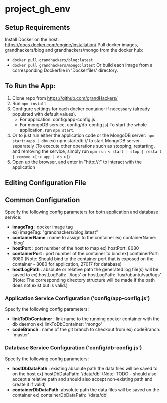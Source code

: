 # project_gh_env

## Setup Requirements
Install Docker on the host:  
https://docs.docker.com/engine/installation/
Pull docker images, grandhackers/blog and grandhackers/mongo from the docker hub:
- `docker pull grandhackers/blog:latest`
- `docker pull grandhackers/mongo:latest`
Or build each image from a corresponding Dockerfile in 'Dockerfiles' directory. 


## To Run the App:
1. Clone repo from https://github.com/grandHackers/ 
2. Run `npm install`
3. Configure settings for each docker container if necessary (already populated with default values).  
    * For application: config/app-config.js  
    * For mongoDB service, config/db-config.js) 
    To start the whole application, run `npm start`. 
4. Or to just run either the application code or the MongoDB server:
    `npm start:<app | db>`
    ex) npm start:db  // to start MongoDB server separately
    (To execute other operations such as stopping, restarting, and removing the service,
    simply run `npm run < start | stop | restart | remove >[:< app | db >]`)
5. Open up the browser, and enter in "http://<ip-of-the-docker-host-machine>:<designatedHostPort>" to interact with the application  


## Editing Configuration File
## Common Configuration 
Specify the following config parameters for both application and database service:
- **imageTag** :  docker image tag <string>  
    ex) imageTag: "grandhackers/blog:latest"
- **containerName** : name to assign to the container <string>
    ex) containerName: 'blog'
- **hostPort** : port number of the host to map <integer>
    ex) hostPort: 8080
- **containerPort** : port number of the container to bind <integer>
    ex) containerPort: 8080
    (Note: Should bind to the container port that is exposed on the container - 
    8080 for application, 27017 for database) 
- **hostLogPath** : absolute or relative path the generated log file(s) will be saved to <string>
    ex) hostLogPath: './logs'  or hostLogPath: '/usr/ubuntu/var/logs'    
    (Note: The corresponding directory structure will be made if the path does not exist but is valid.)

### Application Service Configuration ('config/app-config.js')
Specify the following config parameters:
- **linkToDbContainer** : link name to the running docker container with the db daemon <string>
    ex) linkToDbContainer: 'mongo'
- **codeBranch** : name of the git branch to checkout from <string>
    ex) codeBranch: 'master'

### Database Service Configuration ('config/db-config.js')
Specify the following config parameters:
- **hostDbDataPath** : existing absolute path the data files will be saved to on the host <string>
    ex) hostDbDataPath: '/data/db'
    (Note: TODO - should also accept a relative path and should also accept non-existing path and create it if valid)
- **containerDbDataPath**: absolute path the data files will be saved on the container <string>
    ex) containerDbDataPath: '/data/db'